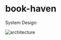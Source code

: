 # book-haven

System Design:

![architecture](https://github.com/user-attachments/assets/41ccf70c-d04d-4663-a0b3-0f9dd5f1c3b6)
